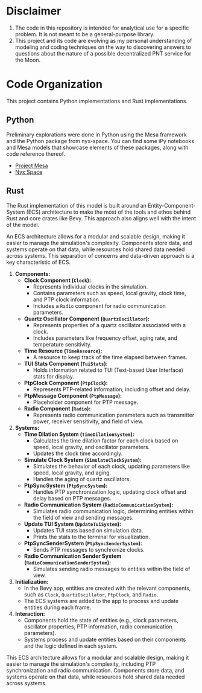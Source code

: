 # Disclaimer

1. The code in this repository is intended for analytical use for a specific
   problem. It is not meant to be a general-purpose library.
2. This project and its code are evolving as my personal understanding of
   modeling and coding techniques on the way to discovering answers to questions
   about the nature of a possible decentralized PNT service for the Moon.

# Code Organization

This project contains Python implementations and Rust implementations.

## Python
Preliminary explorations were done in Python using the Mesa framework and the
Python package from nyx-space. You can find some iPy notebooks and Mesa models
that showcase elements of these packages, along with code reference thereof.

* [Project Mesa](https://github.com/projectmesa/mesa)
* [Nyx Space](https://github.com/nyx-space/nyx)

## Rust

The Rust implementation of this model is built around an Entity-Component-System
(ECS) architecture to make the most of the tools and ethos behind Rust and core
crates like Bevy. This approach also aligns well with the intent of the model.

An ECS architecture allows for a modular and scalable design, making it easier
to manage the simulation's complexity. Components store data, and systems
operate on that data, while resources hold shared data needed across systems.
This separation of concerns and data-driven approach is a key characteristic of
ECS.

1. **Components:**
    - **Clock Component (`Clock`):**
        - Represents individual clocks in the simulation.
        - Contains parameters such as speed, local gravity, clock time, and PTP
          clock information.
        - Includes a `Radio` component for radio communication parameters.
    - **Quartz Oscillator Component (`QuartzOscillator`):**
        - Represents properties of a quartz oscillator associated with a clock.
        - Includes parameters like frequency offset, aging rate, and temperature
          sensitivity.
    - **Time Resource (`TimeResource`):**
        - A resource to keep track of the time elapsed between frames.
    - **TUI Stats Component (`TuiStats`):**
        - Holds information related to TUI (Text-based User Interface) stats for
          display.
    - **PtpClock Component (`PtpClock`):**
        - Represents PTP-related information, including offset and delay.
    - **PtpMessage Component (`PtpMessage`):**
        - Placeholder component for PTP message.
    - **Radio Component (`Radio`):**
        - Represents radio communication parameters such as transmitter power,
          receiver sensitivity, and field of view.
2. **Systems:**
    - **Time Dilation System (`TimeDilationSystem`):**
        - Calculates the time dilation factor for each clock based on speed,
          local gravity, and oscillator parameters.
        - Updates the clock time accordingly.
    - **Simulate Clock System (`SimulateClockSystem`):**
        - Simulates the behavior of each clock, updating parameters like speed,
          local gravity, and aging.
        - Handles the aging of quartz oscillators.
    - **PtpSyncSystem (`PtpSyncSystem`):**
        - Handles PTP synchronization logic, updating clock offset and delay
          based on PTP messages.
    - **Radio Communication System (`RadioCommunicationSystem`):**
        - Simulates radio communication logic, determining entities within the
          field of view and sending messages.
    - **Update TUI System (`UpdateTuiSystem`):**
        - Updates TUI stats based on simulation data.
        - Prints the stats to the terminal for visualization.
    - **PtpSyncSenderSystem (`PtpSyncSenderSystem`):**
        - Sends PTP messages to synchronize clocks.
    - **Radio Communication Sender System (`RadioCommunicationSenderSystem`):**
        - Simulates sending radio messages to entities within the field of view.
3. **Initialization:**
    - In the Bevy app, entities are created with the relevant components, such
      as `Clock`, `QuartzOscillator`, `PtpClock`, and `Radio`.
    - The ECS systems are added to the app to process and update entities during
      each frame.
4. **Interaction:**
    - Components hold the state of entities (e.g., clock parameters, oscillator
      properties, PTP information, radio communication parameters).
    - Systems process and update entities based on their components and the
      logic defined in each system.

This ECS architecture allows for a modular and scalable design, making it easier
to manage the simulation's complexity, including PTP synchronization and radio
communication. Components store data, and systems operate on that data, while
resources hold shared data needed across systems.
